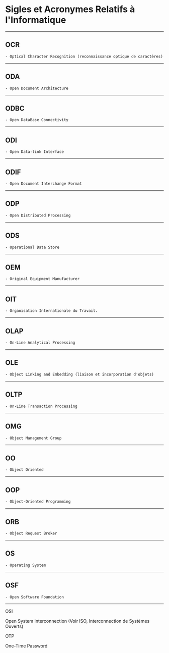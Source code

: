 # **Sigles et Acronymes Relatifs à l'Informatique**

---
## **OCR**

    - Optical Character Recognition (reconnaissance optique de caractères)
---
## **ODA**

    - Open Document Architecture
---
## **ODBC**

    - Open DataBase Connectivity
---
## **ODI**

    - Open Data-link Interface
---
## **ODIF**

    - Open Document Interchange Format
---
## **ODP**

    - Open Distributed Processing
---
## **ODS**

    - Operational Data Store
---
## **OEM**

    - Original Equipment Manufacturer
---
## **OIT**

    - Organisation Internationale du Travail.
---
## **OLAP**

    - On-Line Analytical Processing
---
## **OLE**

    - Object Linking and Embedding (liaison et incorporation d'objets)
---
## **OLTP**

    - On-Line Transaction Processing
---
## **OMG**

    - Object Management Group
---
## **OO**

    - Object Oriented
---
## **OOP**

    - Object-Oriented Programming
---
## **ORB**

    - Object Request Broker
---
## **OS**

    - Operating System
---
## **OSF**

    - Open Software Foundation
---
OSI

Open System Interconnection (Voir ISO, Interconnection de Systèmes Ouverts)

OTP

One-Time Password